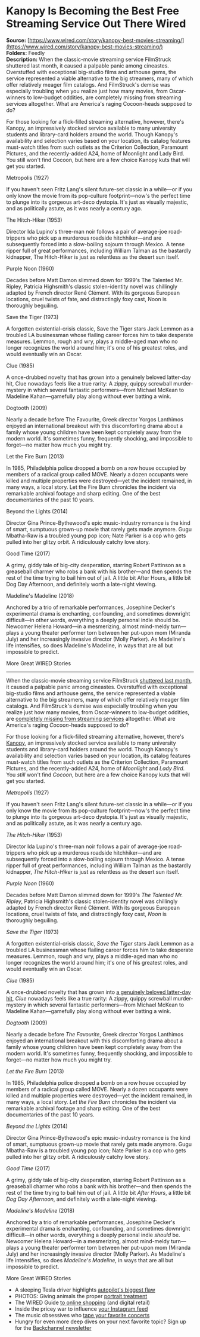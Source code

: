 # Kanopy Is Becoming the Best Free Streaming Service Out There Wired

**Source:** [https://www.wired.com/story/kanopy-best-movies-streaming/](https://www.wired.com/story/kanopy-best-movies-streaming/)  
**Folders:** Feedly  
**Description:** When the classic-movie streaming service FilmStruck shuttered last month, it caused a palpable panic among cineastes. Overstuffed with exceptional big-studio films and arthouse gems, the service represented a viable alternative to the big streamers, many of which offer relatively meager film catalogs. And FilmStruck's demise was especially troubling when you realize just how many movies, from Oscar-winners to low-budget oddities, are completely missing from streaming services altogether. What are America's raging Cocoon-heads supposed to do?

For those looking for a flick-filled streaming alternative, however, there's Kanopy, an impressively stocked service available to many university students and library-card holders around the world. Though Kanopy's availability and selection varies based on your location, its catalog features must-watch titles from such outlets as the Criterion Collection, Paramount Pictures, and the recently-added A24, home of Moonlight and Lady Bird. You still won't find Cocoon, but here are a few choice Kanopy kuts that will get you started.

Metropolis (1927)

If you haven't seen Fritz Lang's silent future-set classic in a while—or if you only know the movie from its pop-culture footprint—now's the perfect time to plunge into its gorgeous art-deco dystopia. It's just as visually majestic, and as politically astute, as it was nearly a century ago.

The Hitch-Hiker (1953)

Director Ida Lupino's three-man noir follows a pair of average-joe road-trippers who pick up a murderous roadside hitchhiker—and are subsequently forced into a slow-boiling sojourn through Mexico. A tense ripper full of great performances, including William Talman as the bastardly kidnapper, The Hitch-Hiker is just as relentless as the desert sun itself.

Purple Noon (1960)

Decades before Matt Damon slimmed down for 1999's The Talented Mr. Ripley, Patricia Highsmith's classic stolen-identity novel was chillingly adapted by French director René Clément. With its gorgeous European locations, cruel twists of fate, and distractingly foxy cast, Noon is thoroughly beguiling.

Save the Tiger (1973)

A forgotten existential-crisis classic, Save the Tiger stars Jack Lemmon as a troubled LA businessman whose flailing career forces him to take desperate measures. Lemmon, rough and wry, plays a middle-aged man who no longer recognizes the world around him; it's one of his greatest roles, and would eventually win an Oscar.

Clue (1985)

A once-drubbed novelty that has grown into a genuinely beloved latter-day hit, Clue nowadays feels like a true rarity: A zippy, quippy screwball murder-mystery in which several fantastic performers—from Michael McKean to Madeline Kahan—gamefully play along without ever batting a wink.

Dogtooth (2009)

Nearly a decade before The Favourite, Greek director Yorgos Lanthimos enjoyed an international breakout with this discomforting drama about a family whose young children have been kept completely away from the modern world. It's sometimes funny, frequently shocking, and impossible to forget—no matter how much you might try.

Let the Fire Burn (2013)

In 1985, Philadelphia police dropped a bomb on a row house occupied by members of a radical group called MOVE. Nearly a dozen occupants were killed and multiple properties were destroyed—yet the incident remained, in many ways, a local story. Let the Fire Burn chronicles the incident via remarkable archival footage and sharp editing. One of the best documentaries of the past 10 years.

Beyond the Lights (2014)

Director Gina Prince-Bythewood's epic music-industry romance is the kind of smart, sumptuous grown-up movie that rarely gets made anymore. Gugu Mbatha-Raw is a troubled young pop icon; Nate Parker is a cop who gets pulled into her glitzy orbit. A ridiculously catchy love story.

Good Time (2017)

A grimy, giddy tale of big-city desperation, starring Robert Pattinson as a greaseball charmer who robs a bank with his brother—and then spends the rest of the time trying to bail him out of jail. A little bit After Hours, a little bit Dog Day Afternoon, and definitely worth a late-night viewing.

Madeline's Madeline (2018)

Anchored by a trio of remarkable performances, Josephine Decker's experimental drama is enchanting, confounding, and sometimes downright difficult—in other words, everything a deeply personal indie should be. Newcomer Helena Howard—in a mesmerizing, almost mind-meldy turn—plays a young theater performer torn between her put-upon mom (Miranda July) and her increasingly invasive director (Molly Parker). As Madeline's life intensifies, so does Madeline's Madeline, in ways that are all but impossible to predict.

More Great WIRED Stories


---

<div><p>When the classic-movie streaming service FilmStruck <a href="https://www.wired.com/story/rip-filmstruck-streaming-wars/">shuttered last month</a>, it caused a palpable panic among cineastes. Overstuffed with exceptional big-studio films and arthouse gems, the service represented a viable alternative to the big streamers, many of which offer relatively meager film catalogs. And FilmStruck's demise was especially troubling when you realize just how many movies, from Oscar-winners to low-budget oddities, are <a href="http://johnaugust.com/2018/missing-movies">completely missing from streaming services</a> altogether. What are America's raging <em>Cocoon</em>-heads supposed to do?</p><p>For those looking for a flick-filled streaming alternative, however, there's <a href="https://www.kanopy.com/">Kanopy</a>, an impressively stocked service available to many university students and library-card holders around the world. Though Kanopy's availability and selection varies based on your location, its catalog features must-watch titles from such outlets as the Criterion Collection, Paramount Pictures, and the recently-added A24, home of <em>Moonlight</em> and <em>Lady Bird</em>. You <em>still</em> won't find <em>Cocoon</em>, but here are a few choice Kanopy kuts that will get you started.</p><div><em>Metropolis</em> (1927)</div><p>If you haven't seen Fritz Lang's silent future-set classic in a while—or if you only know the movie from its pop-culture footprint—now's the perfect time to plunge into its gorgeous art-deco dystopia. It's just as visually majestic, and as politically astute, as it was nearly a century ago.</p><div><em>The Hitch-Hiker</em> (1953)</div><p>Director Ida Lupino's three-man noir follows a pair of average-joe road-trippers who pick up a murderous roadside hitchhiker—and are subsequently forced into a slow-boiling sojourn through Mexico. A tense ripper full of great performances, including William Talman as the bastardly kidnapper, <em>The Hitch-Hiker</em> is just as relentless as the desert sun itself.</p><div><em>Purple Noon</em> (1960)</div><p>Decades before Matt Damon slimmed down for 1999's <em>The Talented Mr. Ripley</em>, Patricia Highsmith's classic stolen-identity novel was chillingly adapted by French director René Clément. With its gorgeous European locations, cruel twists of fate, and distractingly foxy cast, <em>Noon</em> is thoroughly beguiling.</p><div><em>Save the Tiger</em> (1973)</div><p>A forgotten existential-crisis classic, <em>Save the Tiger</em> stars Jack Lemmon as a troubled LA businessman whose flailing career forces him to take desperate measures. Lemmon, rough and wry, plays a middle-aged man who no longer recognizes the world around him; it's one of his greatest roles, and would eventually win an Oscar.</p><div><em>Clue</em> (1985)</div><p>A once-drubbed novelty that has grown into <a href="https://www.buzzfeed.com/adambvary/something-terrible-has-happened-here-the-crazy-story-of-how">a genuinely beloved latter-day hit</a>, <em>Clue</em> nowadays feels like a true rarity: A zippy, quippy screwball murder-mystery in which several fantastic performers—from Michael McKean to Madeline Kahan—gamefully play along without ever batting a wink.</p><div><em>Dogtooth</em> (2009)</div><p>Nearly a decade before <em>The Favourite</em>, Greek director Yorgos Lanthimos enjoyed an international breakout with this discomforting drama about a family whose young children have been kept completely away from the modern world. It's sometimes funny, frequently shocking, and impossible to forget—no matter how much you might try.</p><div><em>Let the Fire Burn</em> (2013)</div><p>In 1985, Philadelphia police dropped a bomb on a row house occupied by members of a radical group called MOVE. Nearly a dozen occupants were killed and multiple properties were destroyed—yet the incident remained, in many ways, a local story. <em>Let the Fire Burn</em> chronicles the incident via remarkable archival footage and sharp editing. One of the best documentaries of the past 10 years.</p><div><em>Beyond the Lights</em> (2014)</div><p>Director Gina Prince-Bythewood's epic music-industry romance is the kind of smart, sumptuous grown-up movie that rarely gets made anymore. Gugu Mbatha-Raw is a troubled young pop icon; Nate Parker is a cop who gets pulled into her glitzy orbit. A ridiculously catchy love story.</p><div><em>Good Time</em> (2017)</div><p>A grimy, giddy tale of big-city desperation, starring Robert Pattinson as a greaseball charmer who robs a bank with his brother—and then spends the rest of the time trying to bail him out of jail. A little bit <em>After Hours</em>, a little bit <em>Dog Day Afternoon</em>, and definitely worth a late-night viewing.</p><div><em>Madeline's Madeline</em> (2018)</div><p>Anchored by a trio of remarkable performances, Josephine Decker's experimental drama is enchanting, confounding, and sometimes downright difficult—in other words, everything a deeply personal indie <em>should</em> be. Newcomer Helena Howard—in a mesmerizing, almost mind-meldy turn—plays a young theater performer torn between her put-upon mom (Miranda July) and her increasingly invasive director (Molly Parker). As Madeline's life intensifies, so does <em>Madeline's Madeline</em>, in ways that are all but impossible to predict.</p><div>More Great WIRED Stories</div><ul><li>A sleeping Tesla driver highlights <a href="https://www.wired.com/story/tesla-sleeping-driver-dui-arrest-autopilot/?BottomRelatedStories_Sections_4">autopilot's biggest flaw</a></li><li>PHOTOS: Giving animals the proper <a href="https://www.wired.com/story/animal-kingdom-portraits-gallery/?BottomRelatedStories_Sections_4">portrait treatment</a></li><li>The WIRED Guide <a href="https://www.wired.com/story/wired-guide-to-online-shopping/?BottomRelatedStories_Sections_4">to online shopping</a> (and digital retail)</li><li>Inside the pricey war to influence <a href="https://www.wired.com/story/pricey-war-influence-your-instagram-feed/?BottomRelatedStories_Sections_4">your Instagram feed</a></li><li>The music obsessives who <a href="https://www.wired.com/story/invisible-hit-parade-live-concert-taping/?BottomRelatedStories_Sections_4">tape your favorite concerts</a></li><li>Hungry for even more deep dives on your next favorite topic? Sign up for the <a href="https://www.wired.com/newsletter/?name=backchannel&amp;sourceCode=BottomStories">Backchannel newsletter</a></li></ul></div>